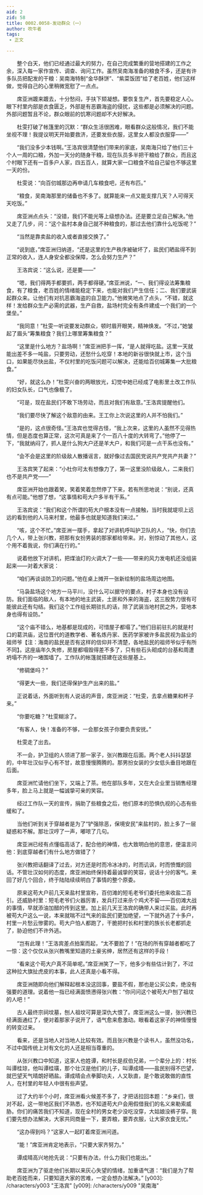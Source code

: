 ```yaml
---
aid: 2
zid: 58
title: 0002.0058-发动群众（一）
author: 吹牛者
tags: 
 - 正文

---
```




　　整个白天，他们已经通过最大的努力，在自己完成繁重的营地搭建的工作之余，深入每一家作宣传、调查、询问工作。虽然吴南海准备的粮食不多，还是有许多队员把配发的干粮：吴南海特制“金华酥饼”、“紫菜饭团”给了老百姓，他们这样做，觉得自己的心里稍微宽慰了一点点。

　　席亚洲踱来踱去，十分愁闷，手扶下颏凝想。要恢复生产，首先要稳定人心。眼下村里内部是衣食匮乏，外部是有恶霸海盗的侵扰，这些都是必须解决的问题。外部问题暂且不论，群众眼前的饥寒问题却不大好解决。

　　杜雯打破了帐篷里的沉默：“群众生活很困难，眼看群众这般情况，我们不能坐视不理！我提议明天开始要救济，还要发些衣服，这里女人都没衣服穿——”

　　“我们没多少本钱啊。”王洛宾很清楚他们带来的家底，吴南海只给了他们三十个人一周的口粮，外加一天分的随身干粮，现在队员多半把干粮给了群众，而且这个村眼下还有一百多户人家，四五百人，就算大家一口粮食不给自己留也不够这里一天的份。

　　杜雯说：“向百仞城那边再申请几车粮食吧，还有布匹。”

　　“粮食，吴南海那里的储备也不多了。就算能来一点又能支撑几天？人可得天天吃饭。”

　　席亚洲点点头：“没错，我们不能光等上级想办法。还是要立足自己解决。”他又走了几步，问：“这个盐村本身自己就不种粮食的，那过去他们靠什么吃饭呢？”

　　“当然是靠卖盐的收入或者直接交换了。”

　　“说到底，”席亚洲归纳道，“还是这里的生产秩序被破坏了，盐民们晒盐得不到正常的收入，连人身安全都没保障，怎么会努力生产？”

　　王洛宾说：“这么说，还是要——”

　　“嗯，我们得两手都要抓，两手都得硬。”席亚洲说，“一、我们得设法筹集粮食，有了粮食，老百姓的情绪能稳定下来，也能对我们产生信任；二、我们要武装起群众来。让他们有对抗恶霸海盗的自卫能力。”他微笑地点了点头，“不错，就这样！发给群众生产必需的武器，生产自救，盐场村完全有条件建成一个我们的一个堡垒。”

　　“我同意！”杜雯一听说要发动群众，顿时眉开眼笑，精神焕发。“不过，”她皱起了眉头“筹集粮食？我们上哪里筹集粮食？”

　　“这里是什么地方？盐场啊！”席亚洲把手一挥，“是人就得吃盐。这里一天就能出差不多一吨盐，只要劳动，还愁什么吃穿！本地的新谷很快就上市，这个当口，如果能尽快出盐，不仅村里的吃饭问题可以解决，还能给百仞城筹集一大批粮食。”

　　“好，就这么办！”杜雯兴奋的两眼放光，幻觉中她已经成了电影里土改工作队的妇女队长，口气也像极了。

　　“可是，现在盐民们不敢下场劳动，而且对我们有敌意。”王洛宾提醒他们。

　　“我们要尽快了解这个敌意的由来。王工你上次说这里的人并不怕我们。”

　　“是的，这点很奇怪。”王洛宾也觉得古怪，“我上次来，这里的人虽然不见得热情，但是态度也算正常，这次可真是来了个一百八十度的大转弯了。”他停了一下，“我就纳闷了，抓人是什么狗大户还是羊大户，和我们可是一点干系也没有。”

　　“会不会是这里的阶级敌人散播谣言，就好像过去国民党说共产党共产共妻？”

　　王洛宾笑了起来：“小杜你可太有想像力了，第一这里没阶级敌人，二来我们也不是共产党——”

　　席亚洲开始也跟着笑，笑着笑着忽然停了下来，若有所思地说：“别说，还真有点可能。”他想了想，“这事情和苟大户多半有干系。”

　　王洛宾说：“我们和这个所谓的苟大户根本没有一点接触，当时我就堤坝上远远的看到他的人马来村里，他最多也就是知道我们来过。”

　　“咳，这个不忙。”席亚洲一摆手，拿起了对讲机呼叫护卫队的人，“快，你们去几个人，带上张兴教，把那有女扮男装的那家都给带来。对，别惊动了其他人，这个用不着我说，你们满在行的。”

　　说着他放下对讲机，把煤油灯的火调大了一些——带来的风力发电机还没组装起来——对着大家说：

　　“咱们再谈谈防卫的问题。”他在桌上摊开一张新绘制的盐场周边地图。

　　“马袅盐场这个地方一马平川，没什么可以据守的要点，村子本身也没有设防。我们面临的敌人，有本地的地主武装，土匪和外来的海盗，这三股势力很有可能彼此还有勾结。我们这个工作组长期驻扎的话，除了武装当地村民之外，营地本身也得有设防。”

　　“这个庙不错么，地基都是现成的，可惜屋子都塌了。”他们目前驻扎的就是村口的葛洪庙，这位晋代的道教学者、著名炼丹家、医药学家被许多盐民视为盐业的祖师爷【注：海南的盐民是否有这样的信仰并不清楚，各地盐民的祖师爷似乎有所不同】。这座庙年久失修，房屋都塌毁得差不多了，只有些石头砌成的台基和周遭坍塌不齐的一堵围墙了。工作队的帐篷就搭建在这些屋基上。

　　“修碉堡吗？”

　　“得更大一些，我们还得保护生产出来的盐。”

　　正说着话，外面听到有人说话的声音，席亚洲说：“杜雯，去拿点糖果和杯子来。”

　　“你要吃糖？”杜雯糊涂了。

　　“有客人，快！准备的不够，一会那女孩子你要负责安抚。”

　　杜雯走了出去。

　　不一会，护卫组的人领进了那一家子，张兴教跟在后面。两个老人抖抖瑟瑟的，中年壮汉似乎心有不甘，故意慢慢腾腾的。那男扮女装的少女低头垂目地跟在后面。

　　席亚洲忙请他们坐下，又端上了茶。他在部队多年，又在大企业里当销售经理多年，脸上马上就是一幅诚挚可亲的笑容。

　　经过工作队一天的宣传，捐助了些粮食之后，他们原本的恐惧仇视的心态有些缓和了。

　　当他们听到关于穿越者是为了“铲强除恶，保境安民”来盐村的，脸上多了一层疑惑和不解。那壮汉哼了一声，嘟哝了几句。

　　席亚洲已经有点懂临高话了，配合他的神情，也大致明白他的意思，便温言问他：到底穿越者们有什么地方做错了？

　　张兴教把话翻译了过去，对方还是时而冷冰冰的，时而讥讽，时而愤慨的回话。不管壮汉如何的态度，席亚洲始终保持着最诚挚的笑容，说话十分的客气。来回了好几个回合，终于陆陆续续明白了事情的整个原委。

　　原来这苟大户前几天来盐村里宣称，百仞滩的短毛老爷们委托他来收盐二百引。还威胁村里：短毛老爷们火器厉害，发兵打过来杀个鸡犬不留——百仞滩大战的事情，早就添油加醋的传到这里。加上前几天王洛宾的确带人来过买盐。此时再被苟大户这么一说，本来就喘不过气来的盐民们更加绝望，一下就外逃了十多户，村里一片愁云惨雾的。苟大户怕人都跑了，干脆把村长和村里的族长长老都抓走了，胁迫他们不许外逃。

　　“岂有此理！”王洛宾差点拍案而起，“太不要脸了！”在场的所有穿越者都吃了一惊：这个仅仅从张兴教嘴里知道的土豪劣绅，居然还有这样的手段！

　　“看来这个苟大户真不简单呢。”席亚洲笑了一下，他多少有些估计到了，不过这种拉大旗扯虎皮的本事，此人还真是小看不得。

　　席亚洲随即向他们解释起根本没这回事，要盐不假，那也是公买公卖，绝没有强要的道理。说着他一指已经满面愤懑得张兴教：“你问问这个被苟大户刨了祖坟的人吧！”

　　古人最终宗祠坟墓，刨人祖坟可算是深仇大恨了。席亚洲这么一提，张兴教已经满面通红了，便对着那家子说开了，语气愈来愈激动。眼看着这家子的神情慢慢的转变过来。

　　看来，还是当地人对当地人比较有效。而且张兴教是个读书人，虽然没功名，不过中国传统上对有文化的人还是相当尊重的。

　　从张兴教口中知道，这家人也姓谭，和村长是叔伯兄弟，一个辈分上的：村长叫谭桂琼，他叫谭桂璜，那个壮汉是他们的儿子，叫谭成晴——盐民别得不巴望，就巴望天气晴朗好晒盐。谭成晴会点拳脚功夫，人又耿直，是个敢说敢做的直性人，在村里的年轻人中很有些声望。

　　过了大约半个小时，席亚洲看火候差不多了，才把话拉回本题：“乡亲们，很对不起，这一带地区我们不熟悉，也不知道苟大户会用假借我们的名义来勒索威胁。你们的痛苦我们不知道，现在全村的男女老少没吃没穿，大姑娘没裤子穿。我们要先想办法解决，大家共同商量一下，要弄粮，要弄衣服，让大家衣食无忧。”

　　“这办得到吗？”这家人一起盯着席亚洲问道。

　　“能！”席亚洲肯定地表示，“只要大家齐努力。”

　　谭成晴高兴地抢先说：“只要有办法，什么力我们也能出。”

　　席亚洲为了驱走他们长期以来灰心失望的情绪，加重语气道：“我们是为了帮助老百姓而来，只要知道大家的苦难，一定会想办法解决。”
[y003]: /characters/y003 "王洛宾"
[y009]: /characters/y009 "吴南海"


